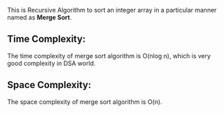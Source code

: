 This is Recursive Algorithm to sort an integer array in a particular manner named as <b>Merge Sort</b>.
<h2>Time Complexity: </h2>
<p>The time complexity of merge sort algorithm is O(nlog n), which is very good complexity in DSA world.</p>
<h2>Space Complexity: </h2>
<p>The space complexity of merge sort algorithm is O(n).</p>
